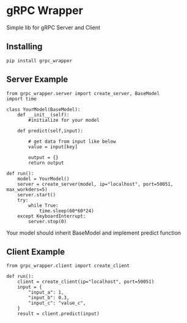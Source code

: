 gRPC Wrapper
=============
Simple lib for gRPC Server and Client

Installing
-------------
```
pip install grpc_wrapper
```

Server Example
-------------
```
from grpc_wrapper.server import create_server, BaseModel
import time

class YourModel(BaseModel):
    def __init__(self):
        #initialize for your model

    def predict(self,input):

        # get data from input like below
        value = input[key]

        output = {}
        return output
        
def run():
    model = YourModel()
    server = create_server(model, ip="localhost", port=50051, max_workders=5)
    server.start()
    try:
        while True:
            time.sleep(60*60*24)
    except KeyboardInterrupt:
        server.stop(0)

```
Your model should inherit BaseModel and implement predict function

Client Example
-------------
```
from grpc_wrapper.client import create_client

def run():
    client = create_client(ip="localhost", port=50051)
    input = {
        "input_a": 1,
        "input_b": 0.3,
        "input_c": "value_c",
    }
    result = client.predict(input)
```
